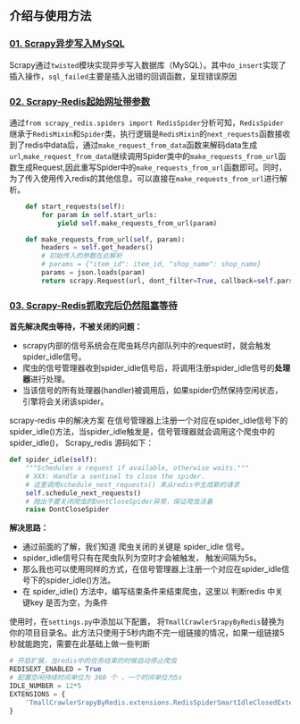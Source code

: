 ## 介绍与使用方法

### [01. Scrapy异步写入MySQL](https://github.com/moonlighf/MyUtilsForMultiCode/blob/master/Python/Scrapy/pipelines.py)

Scrapy通过`twisted`模块实现异步写入数据库（MySQL）。其中`do_insert`实现了插入操作，`sql_failed`主要是插入出错的回调函数，呈现错误原因

### [02. Scrapy-Redis起始网址带参数](https://github.com/moonlighf/MyUtilsForMultiCode/blob/master/Python/Scrapy/TmallSourceComment.py)

通过`from scrapy_redis.spiders import RedisSpider`分析可知，`RedisSpider`继承于`RedisMixin`和`Spider`类，执行逻辑是`RedisMixin`的`next_requests`函数接收到了redis中data后，通过`make_request_from_data`函数来解码data生成`url`,`make_request_from_data`继续调用Spider类中的`make_requests_from_url`函数生成Request,因此重写Spider中的`make_requests_from_url`函数即可。同时，为了传入使用传入redis的其他信息，可以直接在`make_requests_from_url`进行解析。

~~~python
    def start_requests(self):
        for param in self.start_urls:
            yield self.make_requests_from_url(param)

    def make_requests_from_url(self, param):
        headers = self.get_headers()
        # 初始传入的参数在此解析
        # params = {"item_id": item_id, "shop_name": shop_name}
        params = json.loads(param)
        return scrapy.Request(url, dont_filter=True, callback=self.parse,meta={})
~~~

### [03. Scrapy-Redis抓取完后仍然阻塞等待](https://github.com/moonlighf/MyUtilsForMultiCode/blob/master/Python/Scrapy/extensions.py)

**首先解决爬虫等待，不被关闭的问题：**

- scrapy内部的信号系统会在爬虫耗尽内部队列中的request时，就会触发spider_idle信号。
- 爬虫的信号管理器收到spider_idle信号后，将调用注册spider_idle信号的**处理器**进行处理。
- 当该信号的所有处理器(handler)被调用后，如果spider仍然保持空闲状态， 引擎将会关闭该spider。

scrapy-redis 中的解决方案 在信号管理器上注册一个对应在spider_idle信号下的spider_idle()方法，当spider_idle触发是，信号管理器就会调用这个爬虫中的spider_idle()， Scrapy_redis 源码如下：

```python
def spider_idle(self):
    """Schedules a request if available, otherwise waits."""
    # XXX: Handle a sentinel to close the spider.
    # 这里调用schedule_next_requests() 来从redis中生成新的请求
    self.schedule_next_requests()    
    # 抛出不要关闭爬虫的DontCloseSpider异常，保证爬虫活着
    raise DontCloseSpider              
```

**解决思路：**

- 通过前面的了解，我们知道 爬虫关闭的关键是 spider_idle 信号。
- spider_idle信号只有在爬虫队列为空时才会被触发， 触发间隔为5s。
- 那么我也可以使用同样的方式，在信号管理器上注册一个对应在spider_idle信号下的spider_idle()方法。
- 在 spider_idle() 方法中，编写结束条件来结束爬虫，这里以 判断redis 中关键key 是否为空，为条件

使用时，在`settings.py`中添加以下配置， 将`TmallCrawlerSrapyByRedis`替换为你的项目目录名。此方法只使用于5秒内跑不完一组链接的情况，如果一组链接5秒就能跑完，需要在此基础上做一些判断

~~~python
# 开启扩展，当redis中的任务结束的时候自动停止爬虫
REDISEXT_ENABLED = True
# 配置空闲持续时间单位为 360 个 ，一个时间单位为5s
IDLE_NUMBER = 12*5
EXTENSIONS = {
    'TmallCrawlerSrapyByRedis.extensions.RedisSpiderSmartIdleClosedExtensions': 500,
}
~~~

